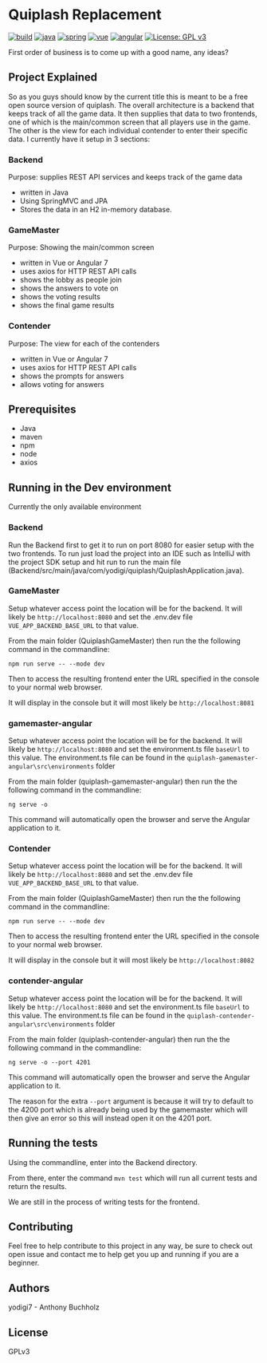 # Quiplash Replacement
[![build](https://travis-ci.com/yodigi7/quiplash.svg?branch=master)](https://travis-ci.com/yodigi7/quiplash.svg?branch=master)
[![java](https://img.shields.io/badge/java-v8-blue.svg)](https://img.shields.io/badge/java-v8-blue.svg)
[![spring](https://img.shields.io/badge/spring-v5.1.5-blue.svg)](https://img.shields.io/badge/spring-v5.1.5-blue.svg)
[![vue](https://img.shields.io/badge/vue-v2-blue.svg)](https://img.shields.io/badge/vue-v2-blue.svg)
[![angular](https://img.shields.io/badge/angular-v7-blue.svg)](https://img.shields.io/badge/angular-v7-blue.svg)
[![License: GPL v3](https://img.shields.io/badge/License-GPLv3-blue.svg)](https://www.gnu.org/licenses/gpl-3.0)

First order of business is to come up with a good name, any ideas?

## Project Explained
So as you guys should know by the current title this is meant to be a free open source version of quiplash. The overall architecture is
a backend that keeps track of all the game data. It then supplies that data to two frontends, one of which is the main/common screen that
all players use in the game. The other is the view for each individual contender to enter their specific data.
I currently have it setup in 3 sections:

### Backend
Purpose: supplies REST API services and keeps track of the game data
* written in Java
* Using SpringMVC and JPA
* Stores the data in an H2 in-memory database.

### GameMaster
Purpose: Showing the main/common screen
* written in Vue or Angular 7
* uses axios for HTTP REST API calls
* shows the lobby as people join
* shows the answers to vote on
* shows the voting results
* shows the final game results

### Contender
Purpose: The view for each of the contenders
* written in Vue or Angular 7
* uses axios for HTTP REST API calls
* shows the prompts for answers
* allows voting for answers

## Prerequisites
* Java
* maven
* npm
* node
* axios

## Running in the Dev environment
Currently the only available environment

### Backend
Run the Backend first to get it to run on port 8080 for easier setup with the two frontends. To run just load the 
project into an IDE such as IntelliJ with the project SDK setup and hit run to run the main file 
(Backend/src/main/java/com/yodigi/quiplash/QuiplashApplication.java).

### GameMaster
Setup whatever access point the location will be for the backend. It will likely be `http://localhost:8080` and set the 
.env.dev file
`VUE_APP_BACKEND_BASE_URL` to that value.

From the main folder (QuiplashGameMaster) then run the the following command in the commandline:

`npm run serve -- --mode dev`

Then to access the resulting frontend enter the URL specified in the console to your normal web browser.

It will display in the console but it will most likely be `http://localhost:8081`

### gamemaster-angular
Setup whatever access point the location will be for the backend. It will likely be `http://localhost:8080` and set the
environment.ts file `baseUrl` to this value. The environment.ts file can be found in the 
`quiplash-gamemaster-angular\src\environments` folder

From the main folder (quiplash-gamemaster-angular) then run the the following command in the commandline:

`ng serve -o`

This command will automatically open the browser and serve the Angular application to it.

### Contender
Setup whatever access point the location will be for the backend. It will likely be `http://localhost:8080` and set the 
.env.dev file
`VUE_APP_BACKEND_BASE_URL` to that value.

From the main folder (QuiplashGameMaster) then run the the following command in the commandline:

`npm run serve -- --mode dev`

Then to access the resulting frontend enter the URL specified in the console to your normal web browser.

It will display in the console but it will most likely be `http://localhost:8082`

### contender-angular
Setup whatever access point the location will be for the backend. It will likely be `http://localhost:8080` and set the
environment.ts file `baseUrl` to this value. The environment.ts file can be found in the 
`quiplash-contender-angular\src\environments` folder

From the main folder (quiplash-contender-angular) then run the the following command in the commandline:

`ng serve -o --port 4201`

This command will automatically open the browser and serve the Angular application to it.

The reason for the extra `--port` argument is because it will try to default to the 4200 port which is already being
used by the gamemaster which will then give an error so this will instead open it on the 4201 port.

## Running the tests
Using the commandline, enter into the Backend directory.

From there, enter the command `mvn test` which will run all current tests and return the results.

We are still in the process of writing tests for the frontend.

## Contributing
Feel free to help contribute to this project in any way, be sure to check out open issue and contact me to help get you 
up and running if you are a beginner.

## Authors
yodigi7 - Anthony Buchholz

## License
GPLv3
